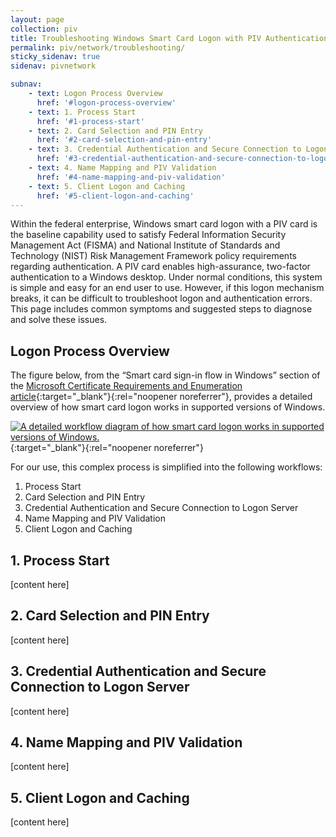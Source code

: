 ```yaml
---
layout: page
collection: piv
title: Troubleshooting Windows Smart Card Logon with PIV Authentication 
permalink: piv/network/troubleshooting/
sticky_sidenav: true
sidenav: pivnetwork

subnav:
    - text: Logon Process Overview
      href: '#logon-process-overview'
    - text: 1. Process Start
      href: '#1-process-start'
    - text: 2. Card Selection and PIN Entry
      href: '#2-card-selection-and-pin-entry'
    - text: 3. Credential Authentication and Secure Connection to Logon Server
      href: '#3-credential-authentication-and-secure-connection-to-logon-server'
    - text: 4. Name Mapping and PIV Validation
      href: '#4-name-mapping-and-piv-validation'
    - text: 5. Client Logon and Caching
      href: '#5-client-logon-and-caching'   
---
```


Within the federal enterprise, Windows smart card logon with a PIV card is the baseline capability used to satisfy Federal Information Security Management Act (FISMA) and National Institute of Standards and Technology (NIST) Risk Management Framework policy requirements regarding authentication. A PIV card enables high-assurance, two-factor authentication to a Windows desktop. Under normal conditions, this system is simple and easy for an end user to use. However, if this logon mechanism breaks, it can be difficult to troubleshoot logon and authentication errors. This page includes common symptoms and suggested steps to diagnose and solve these issues.

## Logon Process Overview

The figure below, from the “Smart card sign-in flow in Windows” section of the [Microsoft Certificate Requirements and Enumeration article](https://docs.microsoft.com/en-us/windows/security/identity-protection/smart-cards/smart-card-certificate-requirements-and-enumeration#smart-card-sign-in-flow-in-windows){:target="_blank"}{:rel="noopener noreferrer"}, provides a detailed overview of how smart card logon works in supported versions of Windows.

[![A detailed workflow diagram of how smart card logon works in supported versions of Windows.]({{site.baseurl}}/assets/piv/pivauth-overview.png)]({{site.baseurl}}/assets/piv/pivauth-overview.png){:target="_blank"}{:rel="noopener noreferrer"}

For our use, this complex process is simplified into the following workflows:
1.	Process Start
2.	Card Selection and PIN Entry
3.	Credential Authentication and Secure Connection to Logon Server
4.	Name Mapping and PIV Validation
5.	Client Logon and Caching


## 1. Process Start

[content here]

## 2. Card Selection and PIN Entry

[content here]

## 3. Credential Authentication and Secure Connection to Logon Server

[content here]

## 4. Name Mapping and PIV Validation

[content here]

## 5. Client Logon and Caching

[content here]
